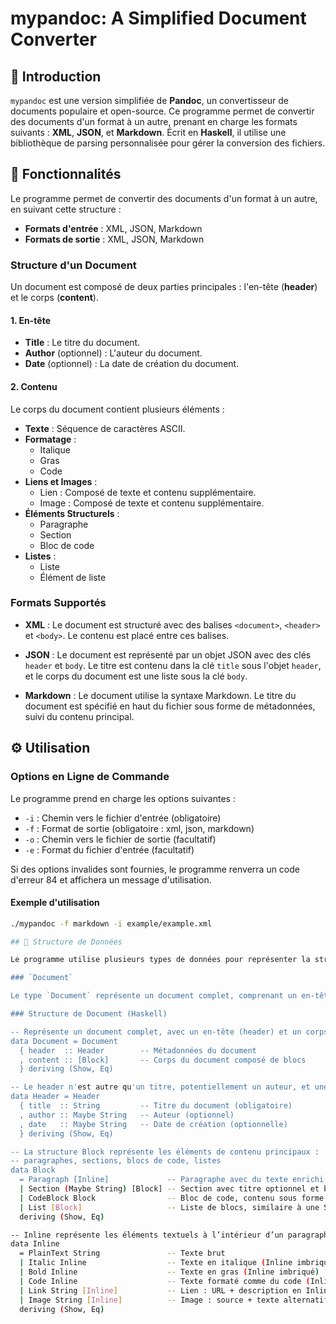 # mypandoc: A Simplified Document Converter

## 🌟 Introduction

`mypandoc` est une version simplifiée de **Pandoc**, un convertisseur de documents populaire et open-source. Ce programme permet de convertir des documents d'un format à un autre, prenant en charge les formats suivants : **XML**, **JSON**, et **Markdown**. Écrit en **Haskell**, il utilise une bibliothèque de parsing personnalisée pour gérer la conversion des fichiers.

## 📝 Fonctionnalités

Le programme permet de convertir des documents d'un format à un autre, en suivant cette structure :

- **Formats d'entrée** : XML, JSON, Markdown
- **Formats de sortie** : XML, JSON, Markdown

### Structure d'un Document

Un document est composé de deux parties principales : l'en-tête (**header**) et le corps (**content**).

#### 1. En-tête
- **Title** : Le titre du document.
- **Author** (optionnel) : L'auteur du document.
- **Date** (optionnel) : La date de création du document.

#### 2. Contenu
Le corps du document contient plusieurs éléments :
- **Texte** : Séquence de caractères ASCII.
- **Formatage** : 
  - Italique
  - Gras
  - Code
- **Liens et Images** : 
  - Lien : Composé de texte et contenu supplémentaire.
  - Image : Composé de texte et contenu supplémentaire.
- **Éléments Structurels** :
  - Paragraphe
  - Section
  - Bloc de code
- **Listes** :
  - Liste
  - Élément de liste

### Formats Supportés

- **XML** : Le document est structuré avec des balises `<document>`, `<header>` et `<body>`. Le contenu est placé entre ces balises.

- **JSON** : Le document est représenté par un objet JSON avec des clés `header` et `body`. Le titre est contenu dans la clé `title` sous l'objet `header`, et le corps du document est une liste sous la clé `body`.

- **Markdown** : Le document utilise la syntaxe Markdown. Le titre du document est spécifié en haut du fichier sous forme de métadonnées, suivi du contenu principal.

## ⚙️ Utilisation

### Options en Ligne de Commande

Le programme prend en charge les options suivantes :

- `-i` : Chemin vers le fichier d'entrée (obligatoire)
- `-f` : Format de sortie (obligatoire : xml, json, markdown)
- `-o` : Chemin vers le fichier de sortie (facultatif)
- `-e` : Format du fichier d'entrée (facultatif)

Si des options invalides sont fournies, le programme renverra un code d'erreur 84 et affichera un message d'utilisation.

#### Exemple d'utilisation

```bash
./mypandoc -f markdown -i example/example.xml

## 📄 Structure de Données

Le programme utilise plusieurs types de données pour représenter la structure d'un document. Ces types sont définis comme suit :

### `Document`

Le type `Document` représente un document complet, comprenant un en-tête et un corps de contenu.

### Structure de Document (Haskell)

-- Représente un document complet, avec un en-tête (header) et un corps (content)
data Document = Document
  { header  :: Header        -- Métadonnées du document
  , content :: [Block]       -- Corps du document composé de blocs
  } deriving (Show, Eq)

-- Le header n'est autre qu'un titre, potentiellement un auteur, et une date
data Header = Header
  { title  :: String         -- Titre du document (obligatoire)
  , author :: Maybe String   -- Auteur (optionnel)
  , date   :: Maybe String   -- Date de création (optionnelle)
  } deriving (Show, Eq)

-- La structure Block représente les éléments de contenu principaux :
-- paragraphes, sections, blocs de code, listes
data Block
  = Paragraph [Inline]             -- Paragraphe avec du texte enrichi (liste d'Inline)
  | Section (Maybe String) [Block] -- Section avec titre optionnel et blocs imbriqués
  | CodeBlock Block                -- Bloc de code, contenu sous forme de Block (souvent un paragraphe)
  | List [Block]                   -- Liste de blocs, similaire à une Section sans titre
  deriving (Show, Eq)

-- Inline représente les éléments textuels à l’intérieur d’un paragraphe
data Inline
  = PlainText String               -- Texte brut
  | Italic Inline                  -- Texte en italique (Inline imbriqué)
  | Bold Inline                    -- Texte en gras (Inline imbriqué)
  | Code Inline                    -- Texte formaté comme du code (Inline imbriqué)
  | Link String [Inline]           -- Lien : URL + description en Inline
  | Image String [Inline]          -- Image : source + texte alternatif
  deriving (Show, Eq)

